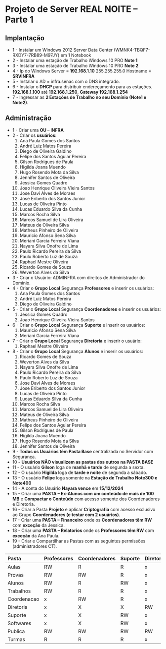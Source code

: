 # Projeto de Server REAL NOITE – Parte 1

## Implantação

- 1 -	Instalar um Windows 2012 Server Data Center (WMNK4-TBQF7-RXDY7-7RB89-M97JY) em 1 Notebook 
- 2 -	Instalar uma estação de Trabalho Windows 10 PRO **Note 1**
- 3 -	Instalar uma estação de Trabalho Windows 10 PRO **Note 2**
- 4 -	Ip do Windows Server = **192.168.1.10** 255.255.255.0 Hostname = **SRVINFRA**
- 5 -	Instalar o AD = infra.senac com o DNS integrado.
- 6 -	Instalar o **DHCP** para distribuir endereçamento para as estações. **192.168.1.100** até **192.168.1.250**, **Gateway 192.168.1.254**
- 7 -	Ingressar as **2 Estações de Trabalho no seu Domínio (Note1 e Note2)**.

## Administração

- 1 -	Criar uma **OU – INFRA**
- 2 -	Criar os **usuários**:
  01.	Ana Paula Gomes dos Santos
  02.	André Luiz Matos Pereira
  03.	Diego de Oliveira Galdino
  04.	Felipe dos Santos Aguiar Pereira
  05.	Gilson Rodrigues de Paula
  06.	Higilda Joana Muendo
  07.	Hugo Rosendo Mota da Silva
  08.	Jennifer Santos de Oliveira
  09.	Jessica Gomes Quadro
  10.	Joao Henrique Oliveira Vieira Santos
  11.	Jose Davi Alves de Moraes
  12.	Jose Eriberto dos Santos Junior
  13.	Lucas de Oliveira Pinto
  14.	Lucas Eduardo Silva da Cunha
  15.	Marcos Rocha Silva
  16.	Marcos Samuel de Lira Oliveira
  17.	Mateus de Oliveira Silva
  18.	Matheus Pinheiro de Oliveira
  19.	Mauricio Afonso Sena Silva
  20.	Meriani Garcia Ferreira Viana
  21.	Nayara Silva Onofre de Lima
  22.	Paulo Ricardo Pereira da Silva
  23.	Paulo Roberto Luz de Souza
  24.	Raphael Mestre Oliveira
  25.	Ricardo Gomes de Souza
  26.	Weverton Alves da Silva
- 3 -	Criar o Usuário: ADMINFRA com direitos de Administrador do Domínio.
- 4 -	Criar o **Grupo Local** Segurança **Professores** e inserir os usuários: 
  01.	Ana Paula Gomes dos Santos
  02.	André Luiz Matos Pereira
  03.	Diego de Oliveira Galdino
- 5 -	Criar o **Grupo Local** Segurança **Coordenadores** e inserir os usuários: 
  01.	Jessica Gomes Quadro
  02.	Joao Henrique Oliveira Vieira Santos
- 6 -	Criar o **Grupo Local** Segurança **Suporte** e inserir os usuários: 
  01.	Mauricio Afonso Sena Silva
  02.	Meriani Garcia Ferreira Viana
- 7 -	Criar o **Grupo Local** Segurança **Diretoria** e inserir o usuário: 
  01.	Raphael Mestre Oliveira
- 8 -	Criar o **Grupo Local** Segurança **Alunos** e inserir os usuários: 
  01.	Ricardo Gomes de Souza
  02.	Weverton Alves da Silva
  03.	Nayara Silva Onofre de Lima
  04.	Paulo Ricardo Pereira da Silva
  05.	Paulo Roberto Luz de Souza
  06.	Jose Davi Alves de Moraes
  07.	Jose Eriberto dos Santos Junior
  08.	Lucas de Oliveira Pinto
  09.	Lucas Eduardo Silva da Cunha
  10.	Marcos Rocha Silva
  11.	Marcos Samuel de Lira Oliveira
  12.	Mateus de Oliveira Silva
  13.	Matheus Pinheiro de Oliveira
  14.	Felipe dos Santos Aguiar Pereira
  15.	Gilson Rodrigues de Paula
  16.	Higilda Joana Muendo
  17.	Hugo Rosendo Mota da Silva
  18.	Jennifer Santos de Oliveira
- 9 -	**Todos os Usuários têm Pasta Base** centralizada no Servidor com Segurança.
- 10 -	**Usuários NÃO visualizem as pastas dos outros na PASTA BASE**
- 11 -	O usuário **Gilson** loga de **manhã e tarde** de segunda a sexta.
- 12 -	O usuário **Higilda** loga de **tarde e noite** de segunda a sábado.
- 13 -	O usuário **Felipe** loga somente na **Estação de Trabalho Note300 e Note400**
- 14 -	A conta do Usuário **Nayara vence** em **15/12/2024**
- 15 -	Criar uma **PASTA – Ex-Alunos com um conteúdo de mais de 100 MB** e **Compactar o Conteúdo** com acesso somente dos Coordenadores e Diretoria.
- 16 -	Criar a Pasta **Projeto** e aplicar **Criptografia** com acesso exclusivo ao Grupo **Coordenadores (e testar com 2 usuários)**.  
- 17 -	Criar uma **PASTA – Financeiro** onde os **Coordenadores têm RW** com **exceção** da Jessica.
- 18 -	Criar uma **PASTA – Relatorios** onde os **Professores têm RW** com **exceção** da Ana Paula.
- 19 -	Criar e Compartilhar as Pastas com as seguintes permissões (administradores CT).

|	Pasta	|	Professores	|	Coordenadores	|	Suporte	|	Diretoria	|	Alunos	|
|	:--	|	:--	|	:--	|	:--	|	:--	|	:--	|
|	Aulas	|	RW	|	R	|	R	|	x	|	R	|
|	Provas	|	RW	|	RW	|	R	|	x	|	x	|
|	Alunos	|	RW	|	R	|	RW	|	x	|	RW	|
|	Trabalhos	|	RW	|	R	|	R	|	x	|	RW	|
|	Coordenacao	|	x	|	RW	|	R	|	x	|	x	|
|	Diretoria	|	x	|	X	|	X	|	RW	|	x	|
|	Suporte	|	x	|	X	|	RW	|	x	|	x	|
|	Softwares	|	x	|	X	|	RW	|	x	|	x	|
|	Publica	|	RW	|	RW	|	RW	|	RW	|	RW	|
|	Turmas	|	R	|	R	|	R	|	x	|	RW	|
